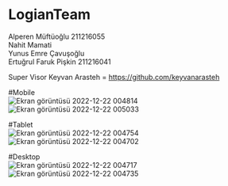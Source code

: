 # LogianTeam

Alperen Müftüoğlu 211216055 <br />
Nahit Mamati  <br />
Yunus Emre Çavuşoğlu <br />
Ertuğrul Faruk Pişkin 211216041 <br />

Super Visor Keyvan Arasteh =  https://github.com/keyvanarasteh




#Mobile  <br />
![Ekran görüntüsü 2022-12-22 004814](https://user-images.githubusercontent.com/97763635/209011154-ec8d5c55-d68a-48e0-804e-b5b97462cb98.png)
![Ekran görüntüsü 2022-12-22 005033](https://user-images.githubusercontent.com/97763635/209011158-2061783e-fe96-4c25-a5c0-10b9bb08f518.png)


#Tablet  <br />
![Ekran görüntüsü 2022-12-22 004754](https://user-images.githubusercontent.com/97763635/209011237-5ef0fba5-1c3d-4626-a3fe-16b3ff790a43.png)
![Ekran görüntüsü 2022-12-22 004702](https://user-images.githubusercontent.com/97763635/209011299-34058a67-b7cd-490a-9582-5585e6834e27.png)



#Desktop  <br />
![Ekran görüntüsü 2022-12-22 004717](https://user-images.githubusercontent.com/97763635/209011248-77299f8b-c65c-4e3c-a793-fae125bc5aca.png)
![Ekran görüntüsü 2022-12-22 004735](https://user-images.githubusercontent.com/97763635/209011292-f0f3f8a2-e8cb-4c20-ab0f-0511c16ddb5c.png)
